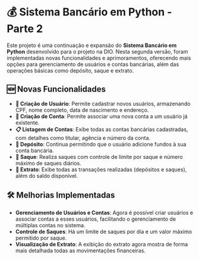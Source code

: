 

# 💰 Sistema Bancário em Python - Parte 2

Este projeto é uma continuação e expansão do **Sistema Bancário em Python** desenvolvido para o projeto na DIO. Nesta segunda versão, foram implementadas novas funcionalidades e aprimoramentos, oferecendo mais opções para gerenciamento de usuários e contas bancárias, além das operações básicas como depósito, saque e extrato.

## 🆕 Novas Funcionalidades

- **👤 Criação de Usuário**: Permite cadastrar novos usuários, armazenando CPF, nome completo, data de nascimento e endereço.
- **🏦 Criação de Conta**: Permite associar uma nova conta a um usuário já existente.
- **📋 Listagem de Contas**: Exibe todas as contas bancárias cadastradas, com detalhes como titular, agência e número da conta.
- **💸 Depósito**: Continua permitindo que o usuário adicione fundos à sua conta bancária.
- **🏦 Saque**: Realiza saques com controle de limite por saque e número máximo de saques diários.
- **📄 Extrato**: Exibe todas as transações realizadas (depósitos e saques), além do saldo disponível.

## 🛠️ Melhorias Implementadas

- **Gerenciamento de Usuários e Contas**: Agora é possível criar usuários e associar contas a esses usuários, facilitando o gerenciamento de múltiplas contas no sistema.
- **Controle de Saques**: Há um limite de saques por dia e um valor máximo permitido por saque.
- **Visualização de Extrato**: A exibição do extrato agora mostra de forma mais detalhada todas as movimentações financeiras.
